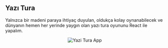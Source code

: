 ## Yazı Tura

Yalnızca bir madeni paraya ihtiyaç duyulan, oldukça kolay oynanabilecek ve dünyanın hemen her yerinde yaygın olan yazı tura oyununu React ile yapalım.

<p align="center">
  <img src="yazi-tura.gif" alt="Yazi Tura App"/>
</p>

